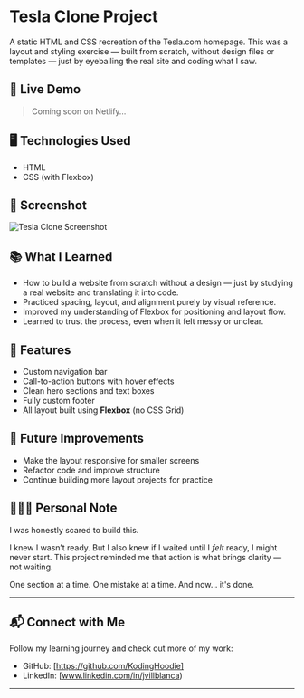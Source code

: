 # Tesla Clone Project

A static HTML and CSS recreation of the Tesla.com homepage. This was a layout and styling exercise — built from scratch, without design files or templates — just by eyeballing the real site and coding what I saw.

## 🔗 Live Demo

> Coming soon on Netlify…

## 🖥️ Technologies Used

- HTML
- CSS (with Flexbox)

## 📸 Screenshot


![Tesla Clone Screenshot](./Tesla%20clone%20project.png)

## 📚 What I Learned

- How to build a website from scratch without a design — just by studying a real website and translating it into code.
- Practiced spacing, layout, and alignment purely by visual reference.
- Improved my understanding of Flexbox for positioning and layout flow.
- Learned to trust the process, even when it felt messy or unclear.

## 🎯 Features

- Custom navigation bar
- Call-to-action buttons with hover effects
- Clean hero sections and text boxes
- Fully custom footer
- All layout built using **Flexbox** (no CSS Grid)

## 🔨 Future Improvements

- Make the layout responsive for smaller screens  
- Refactor code and improve structure  
- Continue building more layout projects for practice

## 🙋🏽‍♂️ Personal Note

I was honestly scared to build this.

I knew I wasn’t ready. But I also knew if I waited until I *felt* ready, I might never start. This project reminded me that action is what brings clarity — not waiting.

One section at a time. One mistake at a time. And now... it's done.

---

## 📬 Connect with Me

Follow my learning journey and check out more of my work:

- GitHub: [https://github.com/KodingHoodie]
- LinkedIn: [www.linkedin.com/in/jvillblanca)

---

